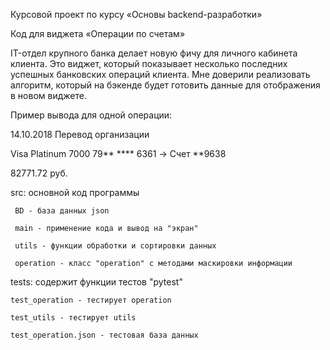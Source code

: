 Курсовой проект по курсу «Основы backend-разработки»

Код для виджета «Операции по счетам»

IT-отдел крупного банка делает новую фичу для личного кабинета клиента. 
Это виджет, который показывает несколько последних успешных банковских операций клиента. 
Мне доверили реализовать алгоритм, который на бэкенде будет готовить данные для отображения в новом виджете.

Пример вывода для одной операции:

14.10.2018 Перевод организации

Visa Platinum 7000 79** **** 6361 -> Счет **9638

82771.72 руб.

src: основной код программы
 
     BD - база данных json
  
     main - применение кода и вывод на "экран"
  
     utils - функции обработки и сортировки данных
  
     operation - класс "operation" с методами маскировки информации

tests: содержит функции тестов "pytest"
  
    test_operation - тестирует operation
  
    test_utils - тестирует utils
  
    test_operation.json - тестовая база данных
